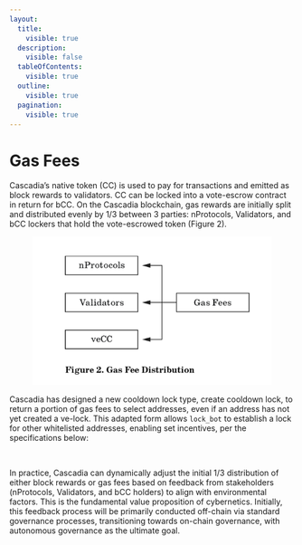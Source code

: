 ```yaml
---
layout:
  title:
    visible: true
  description:
    visible: false
  tableOfContents:
    visible: true
  outline:
    visible: true
  pagination:
    visible: true
---
```


# Gas Fees

Cascadia’s native token (CC) is used to pay for transactions and emitted as block rewards to validators.  CC can be locked into a vote-escrow contract in return for bCC.  On the Cascadia blockchain, gas rewards are initially split and distributed evenly by 1/3 between 3 parties: nProtocols, Validators, and bCC lockers that hold the vote-escrowed token (Figure 2).

<figure><img src="../../.gitbook/assets/image (8).png" alt=""><figcaption></figcaption></figure>

Cascadia has designed a new cooldown lock type, create cooldown lock, to return a portion of gas fees to select addresses, even if an address has not yet created a ve-lock. This adapted form allows `lock_bot` to establish a lock for other whitelisted addresses, enabling set incentives, per the specifications below:

<figure><img src="https://lh4.googleusercontent.com/kh0BZlc2RWONNjTjogq3192Riz7dHuOkibLb0SRT6h_pXM9BFjDoXIaoIOjobf-H6XLuNUUSp6WnSTXoBcFueJjCKXtJbSny1fozT2N3_vODvWS2K_-NPDzy60QDkcvWbvPSgAZ0ABYge38nG_H9d_0" alt=""><figcaption></figcaption></figure>

In practice, Cascadia can dynamically adjust the initial 1/3 distribution of either block rewards or gas fees based on feedback from stakeholders (nProtocols, Validators, and bCC holders) to align with environmental factors. This is the fundamental value proposition of cybernetics. Initially, this feedback process will be primarily conducted off-chain via standard governance processes, transitioning towards on-chain governance, with autonomous governance as the ultimate goal.
